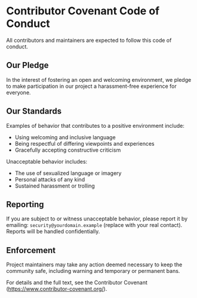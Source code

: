 # Contributor Covenant Code of Conduct

All contributors and maintainers are expected to follow this code of conduct.

## Our Pledge

In the interest of fostering an open and welcoming environment, we pledge to make participation in our project a harassment-free experience for everyone.

## Our Standards

Examples of behavior that contributes to a positive environment include:
- Using welcoming and inclusive language
- Being respectful of differing viewpoints and experiences
- Gracefully accepting constructive criticism

Unacceptable behavior includes:
- The use of sexualized language or imagery
- Personal attacks of any kind
- Sustained harassment or trolling

## Reporting

If you are subject to or witness unacceptable behavior, please report it by emailing: `security@yourdomain.example` (replace with your real contact). Reports will be handled confidentially.

## Enforcement

Project maintainers may take any action deemed necessary to keep the community safe, including warning and temporary or permanent bans.

For details and the full text, see the Contributor Covenant (https://www.contributor-covenant.org/).